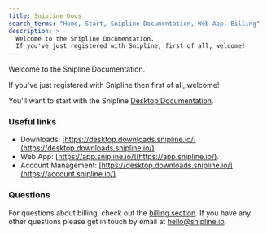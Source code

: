 ```yaml
---
title: Snipline Docs
search_terms: "Home, Start, Snipline Documentation, Web App, Billing"
description: >
  Welcome to the Snipline Documentation.
  If you've just registered with Snipline, first of all, welcome!
---
```


Welcome to the Snipline Documentation.

If you've just registered with Snipline then first of all, welcome! 

You'll want to start with the Snipline [Desktop Documentation](/desktop/getting-started/introduction/).

### Useful links

* Downloads: [https://desktop.downloads.snipline.io/](https://desktop.downloads.snipline.io/).
* Web App: [https://app.snipline.io/](https://app.snipline.io/).
* Account Management: [https://desktop.downloads.snipline.io/](https://account.snipline.io/).

### Questions

For questions about billing, check out the [billing section](/common/support/billing). If you have any other questions please get in touch by email at [hello@snipline.io](mailto:hello@snipline.io).
